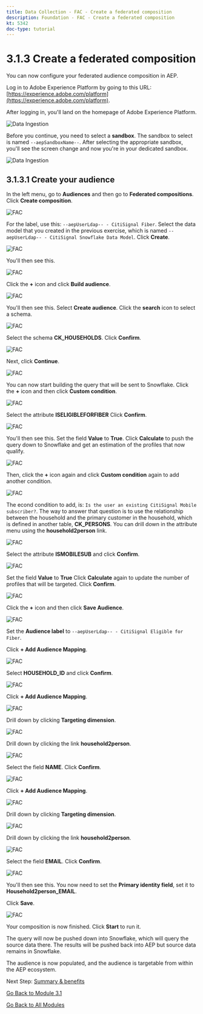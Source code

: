 ```yaml
---
title: Data Collection - FAC - Create a federated composition
description: Foundation - FAC - Create a federated composition
kt: 5342
doc-type: tutorial
---
```

# 3.1.3 Create a federated composition

You can now configure your federated audience composition in AEP.

Log in to Adobe Experience Platform by going to this URL: [https://experience.adobe.com/platform](https://experience.adobe.com/platform).

After logging in, you'll land on the homepage of Adobe Experience Platform.

![Data Ingestion](./images/home.png)

Before you continue, you need to select a **sandbox**. The sandbox to select is named ``--aepSandboxName--``. After selecting the appropriate sandbox, you'll see the screen change and now you're in your dedicated sandbox.

![Data Ingestion](./images/sb1.png)

## 3.1.3.1 Create your audience

In the left menu, go to **Audiences** and then go to **Federated compositions**. Click **Create composition**.

![FAC](./images/fedcomp1.png)

For the label, use this: `--aepUserLdap-- - CitiSignal Fiber`. Select the data model that you created in the previous exercise, which is named `--aepUserLdap-- - CitiSignal Snowflake Data Model`. Click **Create**.

![FAC](./images/fedcomp2.png)

You'll then see this.

![FAC](./images/fedcomp3.png)

Click the **+** icon and click **Build audience**.

![FAC](./images/fedcomp4.png)

You'll then see this. Select **Create audience**. Click the **search** icon to select a schema.

![FAC](./images/fedcomp5.png)

Select the schema **CK_HOUSEHOLDS**. Click **Confirm**.

![FAC](./images/fedcomp6.png)

Next, click **Continue**.

![FAC](./images/fedcomp7.png)

You can now start building the query that will be sent to Snowflake. Click the **+** icon and then click **Custom condition**.

![FAC](./images/fedcomp8.png)

Select the attribute **ISELIGIBLEFORFIBER** Click **Confirm**. 

![FAC](./images/fedcomp9.png)

You'll then see this. Set the field **Value** to **True**. Click **Calculate** to push the query down to Snowflake and get an estimation of the profiles that now qualify.

![FAC](./images/fedcomp10.png)

Then, click the **+** icon again and click **Custom condition** again to add another condition.

![FAC](./images/fedcomp11.png)

The econd condition to add, is: `Is the user an existing CitiSignal Mobile subscriber?`. The way to answer that question is to use the relationship between the household and the primary customer in the household, which is defined in another table, **CK_PERSONS**. You can drill down in the attribute menu using the **household2person** link.

![FAC](./images/fedcomp12.png)

Select the attribute **ISMOBILESUB** and click **Confirm**.

![FAC](./images/fedcomp13.png)

Set the field **Value** to **True** Click **Calculate** again to update the number of profiles that will be targeted. Click **Confirm**.

![FAC](./images/fedcomp14.png)

Click the **+** icon and then click **Save Audience**.

![FAC](./images/fedcomp15.png)

Set the **Audience label** to `--aepUserLdap-- - CitiSignal Eligible for Fiber`.

Click **+ Add Audience Mapping**.

![FAC](./images/fedcomp16.png)

Select **HOUSEHOLD_ID** and click **Confirm**.

![FAC](./images/fedcomp17.png)

Click **+ Add Audience Mapping**.

![FAC](./images/fedcomp18.png)

Drill down by clicking **Targeting dimension**.

![FAC](./images/fedcomp18a.png)

Drill down by clicking the link **household2person**. 

![FAC](./images/fedcomp18b.png)

Select the field **NAME**. Click **Confirm**.

![FAC](./images/fedcomp18c.png)

Click **+ Add Audience Mapping**.

![FAC](./images/fedcomp20.png)

Drill down by clicking **Targeting dimension**.

![FAC](./images/fedcomp20a.png)

Drill down by clicking the link **household2person**. 

![FAC](./images/fedcomp20b.png)

Select the field **EMAIL**. Click **Confirm**.

![FAC](./images/fedcomp20c.png)

You'll then see this. You now need to set the **Primary identity field**, set it to **Household2person_EMAIL**.

Click **Save**.

![FAC](./images/fedcomp21.png)

Your composition is now finished. Click **Start** to run it.

The query will now be pushed down into Snowflake, which will query the source data there. The results will be pushed back into AEP but source data remains in Snowflake. 

The audience is now populated, and the audience is targetable from within the AEP ecosystem.

Next Step: [Summary & benefits](./summary.md)

[Go Back to Module 3.1](./fac.md)

[Go Back to All Modules](../../../overview.md)
